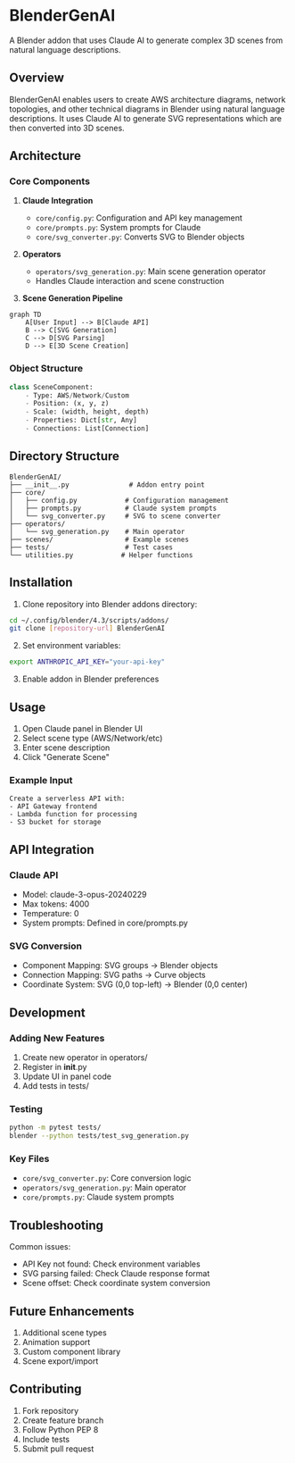 # BlenderGenAI

A Blender addon that uses Claude AI to generate complex 3D scenes from natural language descriptions.

## Overview

BlenderGenAI enables users to create AWS architecture diagrams, network topologies, and other technical diagrams in Blender using natural language descriptions. It uses Claude AI to generate SVG representations which are then converted into 3D scenes.

## Architecture

### Core Components

1. **Claude Integration**
   - `core/config.py`: Configuration and API key management
   - `core/prompts.py`: System prompts for Claude
   - `core/svg_converter.py`: Converts SVG to Blender objects

2. **Operators**
   - `operators/svg_generation.py`: Main scene generation operator
   - Handles Claude interaction and scene construction

3. **Scene Generation Pipeline**
```mermaid
graph TD
    A[User Input] --> B[Claude API]
    B --> C[SVG Generation]
    C --> D[SVG Parsing]
    D --> E[3D Scene Creation]
```

### Object Structure
```python
class SceneComponent:
    - Type: AWS/Network/Custom
    - Position: (x, y, z)
    - Scale: (width, height, depth)
    - Properties: Dict[str, Any]
    - Connections: List[Connection]
```

## Directory Structure

```
BlenderGenAI/
├── __init__.py               # Addon entry point
├── core/
│   ├── config.py            # Configuration management
│   ├── prompts.py           # Claude system prompts
│   └── svg_converter.py     # SVG to scene converter
├── operators/
│   └── svg_generation.py    # Main operator
├── scenes/                  # Example scenes
├── tests/                   # Test cases
└── utilities.py            # Helper functions
```

## Installation

1. Clone repository into Blender addons directory:
```bash
cd ~/.config/blender/4.3/scripts/addons/
git clone [repository-url] BlenderGenAI
```

2. Set environment variables:
```bash
export ANTHROPIC_API_KEY="your-api-key"
```

3. Enable addon in Blender preferences

## Usage

1. Open Claude panel in Blender UI
2. Select scene type (AWS/Network/etc)
3. Enter scene description
4. Click "Generate Scene"

### Example Input
```text
Create a serverless API with:
- API Gateway frontend
- Lambda function for processing
- S3 bucket for storage
```

## API Integration

### Claude API
- Model: claude-3-opus-20240229
- Max tokens: 4000
- Temperature: 0
- System prompts: Defined in core/prompts.py

### SVG Conversion
- Component Mapping: SVG groups → Blender objects
- Connection Mapping: SVG paths → Curve objects
- Coordinate System: SVG (0,0 top-left) → Blender (0,0 center)

## Development

### Adding New Features
1. Create new operator in operators/
2. Register in __init__.py
3. Update UI in panel code
4. Add tests in tests/

### Testing
```bash
python -m pytest tests/
blender --python tests/test_svg_generation.py
```

### Key Files

- `core/svg_converter.py`: Core conversion logic
- `operators/svg_generation.py`: Main operator
- `core/prompts.py`: Claude system prompts

## Troubleshooting

Common issues:
- API Key not found: Check environment variables
- SVG parsing failed: Check Claude response format
- Scene offset: Check coordinate system conversion

## Future Enhancements

1. Additional scene types
2. Animation support
3. Custom component library
4. Scene export/import

## Contributing

1. Fork repository
2. Create feature branch
3. Follow Python PEP 8
4. Include tests
5. Submit pull request
